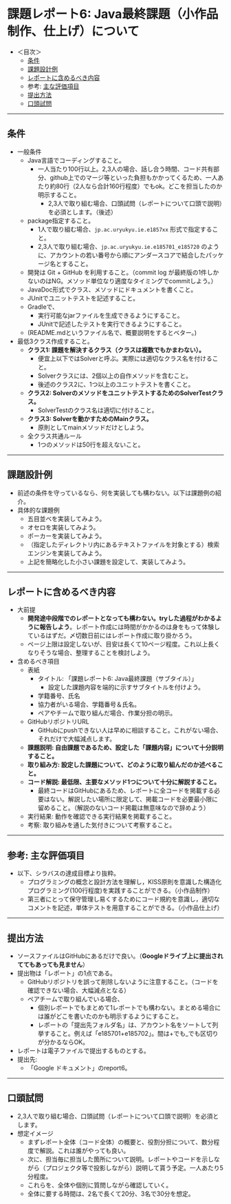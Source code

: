 # 課題レポート6: Java最終課題（小作品制作、仕上げ）について

- ＜目次＞
  - <a href="#conditions">条件</a>
  - <a href="#example">課題設計例</a>
  - <a href="#report">レポートに含めるべき内容</a>
  - 参考: <a href="#eval">主な評価項目</a>
  - <a href="#submit">提出方法</a>
  - <a href="#oral">口頭試問</a>

<hr>

## <a name="conditions">条件</a>
- 一般条件
  - Java言語でコーディングすること。
    - 一人当たり100行以上。2,3人の場合、話し合う時間、コード共有部分、github上でのマージ等といった負担もかかってくるため、一人あたり約80行（2人なら合計160行程度）でもok。どこを担当したのか明示すること。
      - 2,3人で取り組む場合、口頭試問（レポートについて口頭で説明）を必須とします。（後述）
  - package指定すること。
    - 1人で取り組む場合、``jp.ac.uryukyu.ie.e1857xx`` 形式で指定すること。
    - 2,3人で取り組む場合、``jp.ac.uryukyu.ie.e185701_e185720`` のように、アカウントの若い番号から順にアンダースコアで結合したパッケージ名とすること。
  - 開発は Git + GitHub を利用すること。（commit log が最終版の1件しかないのはNG。メソッド単位なり適度なタイミングでcommitしよう。）
  - JavaDoc形式でクラス、メソッドにドキュメントを書くこと。
  - JUnitでユニットテストを記述すること。
  - Gradleで、
    - 実行可能なjarファイルを生成できるようにすること。
    - JUnitで記述したテストを実行できるようにすること。
  - (README.mdというファイル名で、概要説明をするとベター。)
- 最低3クラス作成すること。
  - **クラス1: 課題を解決するクラス（クラスは複数でもかまわない）。**
    - 便宜上以下ではSolverと呼ぶ。実際には適切なクラス名を付けること。
    - Solverクラスには、2個以上の自作メソッドを含むこと。
    - 後述のクラス2に、1つ以上のユニットテストを書くこと。
  - **クラス2: SolverのメソッドをユニットテストするためのSolverTestクラス。**
    - SolverTestのクラス名は適切に付けること。
  - **クラス3: Solverを動かすためのMainクラス。**
    - 原則としてmainメソッドだけとしよう。
  - 全クラス共通ルール
    - 1つのメソッドは50行を超えないこと。

<hr>

## <a name="example">課題設計例</a>
- 前述の条件を守っているなら、何を実装しても構わない。以下は課題例の紹介。
- 具体的な課題例
  - 五目並べを実装してみよう。
  - オセロを実装してみよう。
  - ポーカーを実装してみよう。
  - （指定したディレクトリ内にあるテキストファイルを対象とする）検索エンジンを実装してみよう。
  - 上記を簡略化した小さい課題を設定して、実装してみよう。

<hr>

## <a name="report">レポートに含めるべき内容</a>
- 大前提
  - **開発途中段階でのレポートとなっても構わない。tryした過程がわかるように報告しよう**。レポート作成には時間がかかるのは身をもって体験しているはずだ。〆切数日前にはレポート作成に取り掛かろう。
  - ページ上限は設定しないが、目安は長くて10ページ程度。これ以上長くなりそうな場合、整理することを検討しよう。
- 含めるべき項目
  - 表紙
    - タイトル: 「課題レポート6: Java最終課題（サブタイル）」
      - 設定した課題内容を端的に示すサブタイトルを付けよう。
    - 学籍番号、氏名
    - 協力者がいる場合、学籍番号＆氏名。
    - ペアやチームで取り組んだ場合、作業分担の明示。
  - GitHubリポジトリURL
    - GitHubにpushできない人は早めに相談すること。これがない場合、それだけで大幅減点します。
  - **課題説明: 自由課題であるため、設定した「課題内容」について十分説明すること。**
  - **取り組み方: 設定した課題について、どのように取り組んだのか述べること。**
  - **コード解説: 最低限、主要なメソッド1つについて十分に解説すること。**
    - 最終コードはGitHubにあるため、レポートに全コードを掲載する必要はない。解説したい場所に限定して、掲載コードを必要最小限に留めること。（解説のないコード掲載は無意味なので辞めよう）
  - 実行結果: 動作を確認できる実行結果を掲載すること。
  - 考察: 取り組みを通した気付きについて考察すること。

<hr>

## <a name="eval">参考: 主な評価項目</a>
- 以下、シラバスの達成目標より抜粋。
  - プログラミングの概念と設計方法を理解し，KISS原則を意識した構造化プログラミング(100行程度)を実践することができる。（小作品制作）
  - 第三者にとって保守管理し易くするためにコード規約を意識し，適切なコメントを記述，単体テストを用意することができる。（小作品仕上げ）

<hr>

## <a name="submit">提出方法</a>
- ソースファイルはGitHubにあるだけで良い。（**Googleドライブ上に提出されててもあっても見ません**）
- 提出物は「レポート」の1点である。
  - GitHubリポジトリを誤って削除しないように注意すること。（コードを確認できない場合、大幅減点となる）
  - ペアチームで取り組んでいる場合、
    - 個別レポートでもまとめて1レポートでも構わない。まとめる場合には誰がどこを書いたのかも明示するようにすること。
    - レポートの「提出先フォルダ名」は、アカウント名をソートして列挙すること。例えば「e185701+e185702」。間は+でも_でも区切りが分かるならOK。
- レポートは電子ファイルで提出するものとする。
- 提出先:
  - 「Google ドキュメント」のreport6。

<hr>

## <a name="oral">口頭試問</a>
- 2,3人で取り組む場合、口頭試問（レポートについて口頭で説明）を必須とします。
- 想定イメージ
  - まずレポート全体（コード全体）の概要と、役割分担について、数分程度で解説。これは誰がやっても良い。
  - 次に、担当毎に担当した箇所について説明。レポートやコードを示しながら（プロジェクタ等で投影しながら）説明して貰う予定。一人あたり5分程度。
  - これらを、全体や個別に質問しながら確認していく。
  - 全体に要する時間は、2名で長くて20分、3名で30分を想定。

